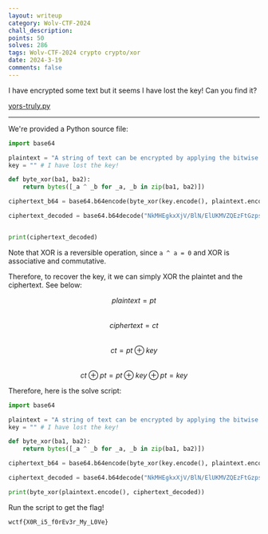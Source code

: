 ```yaml
---
layout: writeup
category: Wolv-CTF-2024
chall_description:
points: 50
solves: 286
tags: Wolv-CTF-2024 crypto crypto/xor
date: 2024-3-19
comments: false
---
```


I have encrypted some text but it seems I have lost the key! Can you find it?  

[yors-truly.py](https://github.com/Nightxade/ctf-writeups/blob/master/assets/CTFs/Wolv-CTF-2024/beginner/yors-truly.py)  

---

<script
  src="https://cdn.mathjax.org/mathjax/latest/MathJax.js?config=TeX-AMS-MML_HTMLorMML"
  type="text/javascript">
</script>

We're provided a Python source file:  

```py
import base64

plaintext = "A string of text can be encrypted by applying the bitwise XOR operator to every character using a given key"
key = "" # I have lost the key!

def byte_xor(ba1, ba2):
    return bytes([_a ^ _b for _a, _b in zip(ba1, ba2)])

ciphertext_b64 = base64.b64encode(byte_xor(key.encode(), plaintext.encode()))

ciphertext_decoded = base64.b64decode("NkMHEgkxXjV/BlN/ElUKMVZQEzFtGzpsVTgGDw==")


print(ciphertext_decoded)
```

Note that XOR is a reversible operation, since `a ^ a = 0` and XOR is associative and commutative.  

Therefore, to recover the key, it we can simply XOR the plaintet and the ciphertext. See below:  

$$plaintext=pt$$  
$$ciphertext=ct$$  
$$ct=pt \oplus key$$  
$$ct \oplus pt = pt \oplus key \oplus pt = key$$  

Therefore, here is the solve script:  

```py
import base64

plaintext = "A string of text can be encrypted by applying the bitwise XOR operator to every character using a given key"
key = "" # I have lost the key!

def byte_xor(ba1, ba2):
    return bytes([_a ^ _b for _a, _b in zip(ba1, ba2)])

ciphertext_b64 = base64.b64encode(byte_xor(key.encode(), plaintext.encode()))

ciphertext_decoded = base64.b64decode("NkMHEgkxXjV/BlN/ElUKMVZQEzFtGzpsVTgGDw==")

print(byte_xor(plaintext.encode(), ciphertext_decoded))
```

Run the script to get the flag!  

    wctf{X0R_i5_f0rEv3r_My_L0Ve}